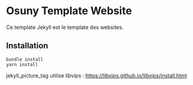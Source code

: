 # Osuny Template Website

Ce template Jekyll est le template des websites.

## Installation

```
bundle install
yarn install
```

jekyll_picture_tag utilise libvips : https://libvips.github.io/libvips/install.html
